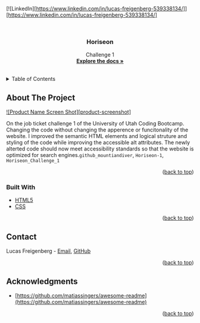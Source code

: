 
[![LinkedIn][https://www.linkedin.com/in/lucas-freigenberg-539338134/]][https://www.linkedin.com/in/lucas-freigenberg-539338134/]



<!-- PROJECT LOGO -->
<br />
<div align="center">

<h3 align="center">Horiseon</h3>

  <p align="center">
    Challenge 1
    <br />
    <a href="https://github.com/github_mountiandriver/Horiseon-1"><strong>Explore the docs »</strong></a>
    <br />
    <br />
</div>



<!-- TABLE OF CONTENTS -->
<details>
  <summary>Table of Contents</summary>
  <ol>
    <li>
      <a href="#about-the-project">About The Project</a>
      <ul>
        <li><a href="#built-with">Built With</a></li>
      </ul>
    </li>
    <li><a href="#contact">Contact</a></li>
    <li><a href="#acknowledgments">Acknowledgments</a></li>
  </ol>
</details>



<!-- ABOUT THE PROJECT -->
## About The Project

[![Product Name Screen Shot][product-screenshot]](https://example.com)

On the job ticket challenge 1 of the University of Utah Coding Bootcamp.  Changing the code without changing the apperence or funcitonality of the website. I improved the semantic HTML elements and logical struture and styling of the code while improving the accessible alt attributes. The newly alterted code should now meet accessibility standards so that the website is optimized for search engines.`github_mountiandiver`, `Horiseon-1`, `Horiseon_Challenge_1`

<p align="right">(<a href="#top">back to top</a>)</p>



### Built With

* [HTML5](HTML5)
* [CSS](CSS)

<p align="right">(<a href="#top">back to top</a>)</p>


<!-- CONTACT -->
## Contact

Lucas Freigenberg - [Email](lsfreigenberg@outlook.com),
[GitHub](https://github.com/mountaindriver)



<p align="right">(<a href="#top">back to top</a>)</p>



<!-- ACKNOWLEDGMENTS -->
## Acknowledgments

* [https://github.com/matiassingers/awesome-readme](https://github.com/matiassingers/awesome-readme)


<p align="right">(<a href="#top">back to top</a>)</p>


